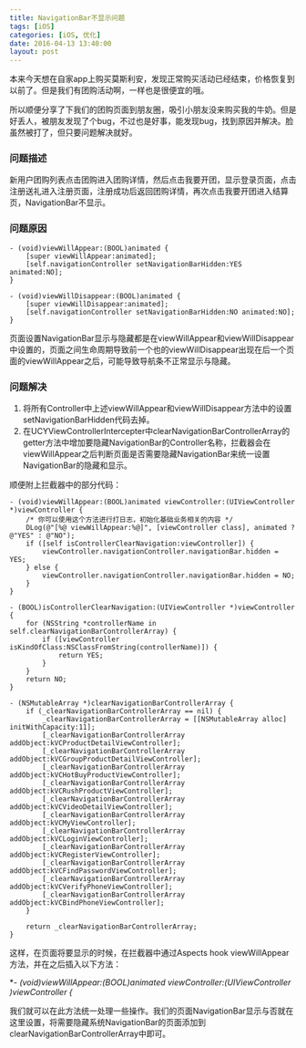 ```yaml
---
title: NavigationBar不显示问题
tags: [iOS]
categories: [iOS, 优化]
date: 2016-04-13 13:40:00
layout: post
---
```


本来今天想在自家app上购买莫斯利安，发现正常购买活动已经结束，价格恢复到以前了。但是我们有团购活动啊，一样也是很便宜的哦。

所以顺便分享了下我们的团购页面到朋友圈，吸引小朋友没来购买我的牛奶。但是好丢人，被朋友发现了个bug，不过也是好事，能发现bug，找到原因并解决。脸虽然被打了，但只要问题解决就好。

### 问题描述

新用户团购列表点击团购进入团购详情，然后点击我要开团，显示登录页面，点击注册送礼进入注册页面，注册成功后返回团购详情，再次点击我要开团进入结算页，NavigationBar不显示。

### 问题原因

```objc
- (void)viewWillAppear:(BOOL)animated {
    [super viewWillAppear:animated];
    [self.navigationController setNavigationBarHidden:YES animated:NO];
}

- (void)viewWillDisappear:(BOOL)animated {
    [super viewWillDisappear:animated];
    [self.navigationController setNavigationBarHidden:NO animated:NO];
}
```

页面设置NavigationBar显示与隐藏都是在viewWillAppear和viewWillDisappear中设置的，页面之间生命周期导致前一个也的viewWillDisappear出现在后一个页面的viewWillAppear之后，可能导致导航条不正常显示与隐藏。

### 问题解决

1. 将所有Controller中上述viewWillAppear和viewWillDisappear方法中的设置setNavigationBarHidden代码去掉。
2. 在UCYViewControllerIntercepter中clearNavigationBarControllerArray的getter方法中增加要隐藏NavigationBar的Controller名称，拦截器会在viewWillAppear之后判断页面是否需要隐藏NavigationBar来统一设置NavigationBar的隐藏和显示。

顺便附上拦截器中的部分代码：

```objc
- (void)viewWillAppear:(BOOL)animated viewController:(UIViewController *)viewController {
    /* 你可以使用这个方法进行打日志，初始化基础业务相关的内容 */
    DLog(@"[%@ viewWillAppear:%@]", [viewController class], animated ? @"YES" : @"NO");
    if ([self isControllerClearNavigation:viewController]) {
        viewController.navigationController.navigationBar.hidden = YES;
    } else {
        viewController.navigationController.navigationBar.hidden = NO;
    }
}

- (BOOL)isControllerClearNavigation:(UIViewController *)viewController {
    for (NSString *controllerName in self.clearNavigationBarControllerArray) {
        if ([viewController isKindOfClass:NSClassFromString(controllerName)]) {
            return YES;
        }
    }
    return NO;
}

- (NSMutableArray *)clearNavigationBarControllerArray {
    if (_clearNavigationBarControllerArray == nil) {
        _clearNavigationBarControllerArray = [[NSMutableArray alloc] initWithCapacity:11];
        [_clearNavigationBarControllerArray addObject:kVCProductDetailViewController];
        [_clearNavigationBarControllerArray addObject:kVCGroupProductDetailViewController];
        [_clearNavigationBarControllerArray addObject:kVCHotBuyProductViewController];
        [_clearNavigationBarControllerArray addObject:kVCRushProductViewController];
        [_clearNavigationBarControllerArray addObject:kVCVideoDetailViewController];
        [_clearNavigationBarControllerArray addObject:kVCMyViewController];
        [_clearNavigationBarControllerArray addObject:kVCLoginViewController];
        [_clearNavigationBarControllerArray addObject:kVCRegisterViewController];
        [_clearNavigationBarControllerArray addObject:kVCFindPasswordViewController];
        [_clearNavigationBarControllerArray addObject:kVCVerifyPhoneViewController];
        [_clearNavigationBarControllerArray addObject:kVCBindPhoneViewController];
    }

    return _clearNavigationBarControllerArray;
}
```

这样，在页面将要显示的时候，在拦截器中通过Aspects hook viewWillAppear方法，并在之后插入以下方法：

**\- (void)viewWillAppear:(BOOL)animated viewController:(UIViewController *)viewController {**

我们就可以在此方法统一处理一些操作。我们的页面NavigationBar显示与否就在这里设置，将需要隐藏系统NavigationBar的页面添加到clearNavigationBarControllerArray中即可。